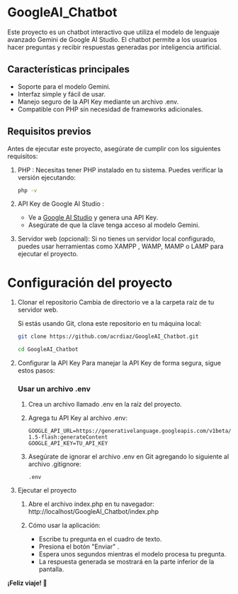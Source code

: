 # GoogleAI_Chatbot

Este proyecto es un chatbot interactivo que utiliza el modelo de lenguaje avanzado Gemini de Google AI Studio. El chatbot permite a los usuarios hacer preguntas y recibir respuestas generadas por inteligencia artificial.

## Características principales

- Soporte para el modelo Gemini.
- Interfaz simple y fácil de usar.
- Manejo seguro de la API Key mediante un archivo .env.
- Compatible con PHP sin necesidad de frameworks adicionales.

## Requisitos previos

Antes de ejecutar este proyecto, asegúrate de cumplir con los siguientes requisitos:

1. PHP : Necesitas tener PHP instalado en tu sistema. Puedes verificar la versión ejecutando:

   ```bash
   php -v
   ```

2. API Key de Google AI Studio :

   - Ve a [Google AI Studio](https://aistudio.google.com) y genera una API Key.
   - Asegúrate de que la clave tenga acceso al modelo Gemini.

3. Servidor web (opcional):
   Si no tienes un servidor local configurado, puedes usar herramientas como XAMPP , WAMP, MAMP o LAMP para ejecutar el proyecto.

# Configuración del proyecto

1.  Clonar el repositorio
    Cambia de directorio ve a la carpeta raíz de tu servidor web.

    Si estás usando Git, clona este repositorio en tu máquina local:

    ```bash
    git clone https://github.com/acrdiaz/GoogleAI_Chatbot.git
    ```

    ```bash
    cd GoogleAI_Chatbot
    ```

2.  Configurar la API Key
    Para manejar la API Key de forma segura, sigue estos pasos:

    ### Usar un archivo .env

    1. Crea un archivo llamado .env en la raíz del proyecto.

    2. Agrega tu API Key al archivo .env:

       ```
       GOOGLE_API_URL=https://generativelanguage.googleapis.com/v1beta/models/gemini-1.5-flash:generateContent
       GOOGLE_API_KEY=TU_API_KEY
       ```

    3. Asegúrate de ignorar el archivo .env en Git agregando lo siguiente al archivo .gitignore:

       ```
       .env
       ```

3.  Ejecutar el proyecto

    1. Abre el archivo index.php en tu navegador:
       http://localhost/GoogleAI_Chatbot/index.php

    2. Cómo usar la aplicación:
       - Escribe tu pregunta en el cuadro de texto.
       - Presiona el botón "Enviar" .
       - Espera unos segundos mientras el modelo procesa tu pregunta.
       - La respuesta generada se mostrará en la parte inferior de la pantalla.

**¡Feliz viaje! 🚀**
